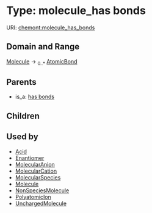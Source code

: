 
# Type: molecule_has bonds




URI: [chemont:molecule_has_bonds](http://w3id.org/chemontmolecule_has_bonds)


## Domain and Range

[Molecule](Molecule.md) ->  <sub>0..*</sub> [AtomicBond](AtomicBond.md)

## Parents

 *  is_a: [has bonds](has_bonds.md)

## Children


## Used by

 * [Acid](Acid.md)
 * [Enantiomer](Enantiomer.md)
 * [MolecularAnion](MolecularAnion.md)
 * [MolecularCation](MolecularCation.md)
 * [MolecularSpecies](MolecularSpecies.md)
 * [Molecule](Molecule.md)
 * [NonSpeciesMolecule](NonSpeciesMolecule.md)
 * [PolyatomicIon](PolyatomicIon.md)
 * [UnchargedMolecule](UnchargedMolecule.md)
